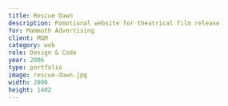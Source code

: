 ```yaml
---
title: Rescue Dawn
description: Pomotional website for theatrical film release
for: Mammoth Advertising
client: MGM
category: web
role: Design & Code
year: 2006
type: portfolio
image: rescue-dawn.jpg
width: 2000
height: 1402
---
```

